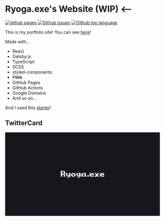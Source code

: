 # Ryoga.exe's Website (WIP) <--

[![github pages](https://github.com/Ryoga-exe/ryoga.dev/workflows/github%20pages/badge.svg)](https://github.com/Ryoga-exe/ryoga.dev/actions)
[![Github issues](https://img.shields.io/github/issues/ryoga-exe/ryoga.dev)](https://github.com/ryoga-exe/ryoga.dev/issues)
[![Github top language](https://img.shields.io/github/languages/top/ryoga-exe/ryoga.dev)](https://github.com/ryoga-exe/ryoga.dev/)

This is my portfolio site!
You can see [here](https://ryoga.dev)!

Made with...

- React
- Gatsby.js
- TypeScript
- SCSS
- styled-components
- ~~PWA~~
- GitHub Pages
- GitHub Actions
- Google Domains
- And so on...

And I used this [starter](https://github.com/gatsbyjs/gatsby-starter-blog)!

## TwitterCard

![card](static/images/default.png)
